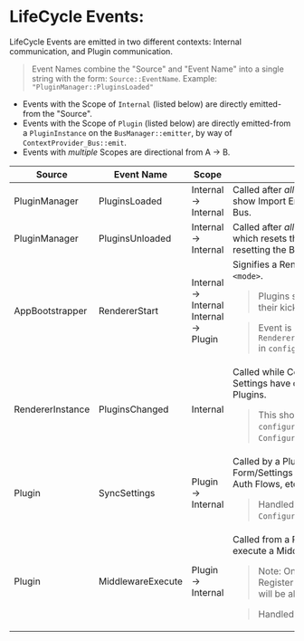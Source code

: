 # LifeCycle Events:

LifeCycle Events are emitted in two different contexts: Internal communication, and Plugin communication.

> Event Names combine the "Source" and "Event Name" into a single string with the form: `Source::EventName`.
> Example: `"PluginManager::PluginsLoaded"`

* Events with the Scope of `Internal` (listed below) are directly emitted-from the "Source".
* Events with the Scope of `Plugin` (listed below) are directly emitted-from a `PluginInstance` on the `BusManager::emitter`, by way of `ContextProvider_Bus::emit`.
* Events with *multiple* Scopes are directional from A -> B.

| Source           | Event Name        | Scope                                        | Note                                                                                                                                                                                                                                               |
| ---------------- | ----------------- | -------------------------------------------- | -------------------------------------------------------------------------------------------------------------------------------------------------------------------------------------------------------------------------------------------------- |
| PluginManager    | PluginsLoaded     | Internal -> Internal                         | Called after *all* Plugins are Loaded to show Import Errors, and initialize the Bus.                                                                                                                                                               |
| PluginManager    | PluginsUnloaded   | Internal -> Internal                         | Called after *all* Plugins are Unloaded, which resets the environment (mostly resetting the Bus).                                                                                                                                                  |
| AppBootstrapper  | RendererStart     | Internal -> Internal<br />Internal -> Plugin | Signifies a Renderer has started in some `<mode>`.<blockquote>Plugins should listen to this and do their kick offs.</blockquote><blockquote>Event is re-Fired after a `RendererInstance::PluginsChanged` in `configure` Render Mode.               |
| RendererInstance | PluginsChanged    | Internal                                     | Called while Configuring, when the Settings have changed to add/remove Plugins.<blockquote>This should only occur in `configure` Render Mode from the `ConfigurationRenderer`.</blockquote>                                                        |
| Plugin           | SyncSettings      | Plugin -> Internal                           | Called by a Plugin when it updates Form/Settings Data for the User (i.e., Auth Flows, etc).<blockquote>Handled by the `ConfigurationRenderer`.</blockquote>                                                                                        |
| Plugin           | MiddlewareExecute | Plugin -> Internal                           | Called from a Plugin when it wants to execute a Middleware Chain.<blockquote>Note: Only the *first* Plugin to Register against the Chain Name will be able to Execute the Chain.</blockquote><blockquote>Handled by the `BusManager`.</blockquote> |
